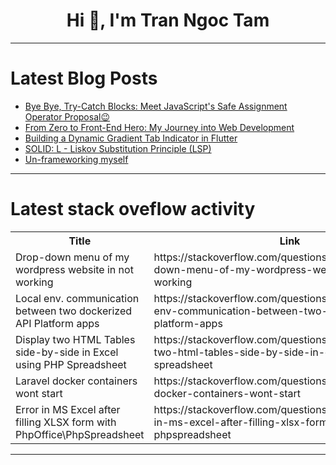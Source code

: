 <h1 align="center">Hi 👋, I'm Tran Ngoc Tam</h1>

---

# Latest Blog Posts 
<!-- BLOG-POST-LIST:START -->
- [Bye Bye, Try-Catch Blocks: Meet JavaScript&#39;s Safe Assignment Operator Proposal😉](https://dev.to/dharamgfx/bye-bye-try-catch-blocks-meet-javascripts-safe-assignment-operator-proposal-1j7)
- [From Zero to Front-End Hero: My Journey into Web Development](https://dev.to/natasa90/from-zero-to-front-end-hero-my-journey-into-web-development-2hp3)
- [Building a Dynamic Gradient Tab Indicator in Flutter](https://dev.to/utitofon_udoekong/building-a-dynamic-gradient-tab-indicator-in-flutter-5b8h)
- [SOLID: L - Liskov Substitution Principle &lpar;LSP&rpar;](https://dev.to/paulocappa/solid-l-liskov-substitution-principle-lsp-3o2k)
- [Un-frameworking myself](https://dev.to/dandeduck/un-frameworking-myself-12a9)
<!-- BLOG-POST-LIST:END -->

---

# Latest stack oveflow activity
<table>
  <tr><th>Title</th><th>Link</th></tr>
  <!-- STACKOVERFLOW:START --><tr><td>Drop-down menu of my wordpress website in not working</td><td>https://stackoverflow.com/questions/78892091/drop-down-menu-of-my-wordpress-website-in-not-working</td></tr><tr><td>Local env. communication between two dockerized API Platform apps</td><td>https://stackoverflow.com/questions/78892074/local-env-communication-between-two-dockerized-api-platform-apps</td></tr><tr><td>Display two HTML Tables side-by-side in Excel using PHP Spreadsheet</td><td>https://stackoverflow.com/questions/78891935/display-two-html-tables-side-by-side-in-excel-using-php-spreadsheet</td></tr><tr><td>Laravel docker containers wont start</td><td>https://stackoverflow.com/questions/78891802/laravel-docker-containers-wont-start</td></tr><tr><td>Error in MS Excel after filling XLSX form with PhpOffice\PhpSpreadsheet</td><td>https://stackoverflow.com/questions/78891760/error-in-ms-excel-after-filling-xlsx-form-with-phpoffice-phpspreadsheet</td></tr><!-- STACKOVERFLOW:END -->
</table>

---


